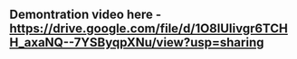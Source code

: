 ## Demontration video here - https://drive.google.com/file/d/1O8lUIivgr6TCHH_axaNQ--7YSByqpXNu/view?usp=sharing